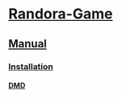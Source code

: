 # [Randora-Game](/README.md)

## [Manual](/manual/README.md)

### [Installation](/manual/installation/README.md)

#### [DMD](/manual/installation/dmd.md)
